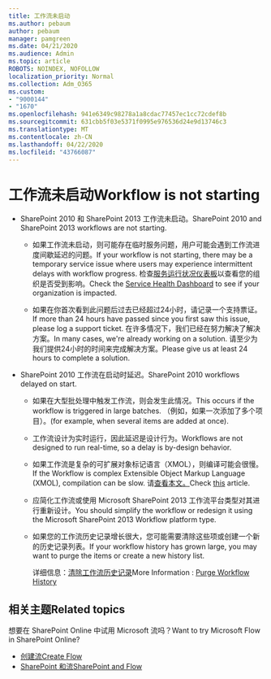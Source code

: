 ```yaml
---
title: 工作流未启动
ms.author: pebaum
author: pebaum
manager: pamgreen
ms.date: 04/21/2020
ms.audience: Admin
ms.topic: article
ROBOTS: NOINDEX, NOFOLLOW
localization_priority: Normal
ms.collection: Adm_O365
ms.custom:
- "9000144"
- "1670"
ms.openlocfilehash: 941e6349c98278a1a8cdac77457ec1cc72cdef8b
ms.sourcegitcommit: 631cbb5f03e5371f0995e976536d24e9d13746c3
ms.translationtype: MT
ms.contentlocale: zh-CN
ms.lasthandoff: 04/22/2020
ms.locfileid: "43766087"
---
```

# <a name="workflow-is-not-starting"></a><span data-ttu-id="40e35-102">工作流未启动</span><span class="sxs-lookup"><span data-stu-id="40e35-102">Workflow is not starting</span></span>

- <span data-ttu-id="40e35-103">SharePoint 2010 和 SharePoint 2013 工作流未启动。</span><span class="sxs-lookup"><span data-stu-id="40e35-103">SharePoint 2010 and SharePoint 2013 workflows are not starting.</span></span>

    - <span data-ttu-id="40e35-104">如果工作流未启动，则可能存在临时服务问题，用户可能会遇到工作流进度间歇延迟的问题。</span><span class="sxs-lookup"><span data-stu-id="40e35-104">If your workflow is not starting, there may be a temporary service issue where users may experience intermittent delays with workflow progress.</span></span> <span data-ttu-id="40e35-105">检查[服务运行状况仪表板](https:/admin.microsoft.com/AdminPortal/Home#/servicehealth)以查看您的组织是否受到影响。</span><span class="sxs-lookup"><span data-stu-id="40e35-105">Check the [Service Health Dashboard](https:/admin.microsoft.com/AdminPortal/Home#/servicehealth) to see if your organization is impacted.</span></span>

    - <span data-ttu-id="40e35-106">如果在你首次看到此问题后过去已经超过24小时，请记录一个支持票证。</span><span class="sxs-lookup"><span data-stu-id="40e35-106">If more than 24 hours have passed since you first saw this issue, please log a support ticket.</span></span> <span data-ttu-id="40e35-107">在许多情况下，我们已经在努力解决了解决方案。</span><span class="sxs-lookup"><span data-stu-id="40e35-107">In many cases, we're already working on a solution.</span></span> <span data-ttu-id="40e35-108">请至少为我们提供24小时的时间来完成解决方案。</span><span class="sxs-lookup"><span data-stu-id="40e35-108">Please give us at least 24 hours to complete a solution.</span></span>

- <span data-ttu-id="40e35-109">SharePoint 2010 工作流在启动时延迟。</span><span class="sxs-lookup"><span data-stu-id="40e35-109">SharePoint 2010 workflows delayed on start.</span></span>

    - <span data-ttu-id="40e35-110">如果在大型批处理中触发工作流，则会发生此情况。</span><span class="sxs-lookup"><span data-stu-id="40e35-110">This occurs if the workflow is triggered in large batches.</span></span> <span data-ttu-id="40e35-111">（例如，如果一次添加了多个项目）。</span><span class="sxs-lookup"><span data-stu-id="40e35-111">(for example, when several items are added at once).</span></span>

    - <span data-ttu-id="40e35-112">工作流设计为实时运行，因此延迟是设计行为。</span><span class="sxs-lookup"><span data-stu-id="40e35-112">Workflows are not designed to run real-time, so a delay is by-design behavior.</span></span>

   -  <span data-ttu-id="40e35-113">如果工作流是复杂的可扩展对象标记语言（XMOL），则编译可能会很慢。</span><span class="sxs-lookup"><span data-stu-id="40e35-113">If the Workflow is complex Extensible Object Markup Language (XMOL), compilation can be slow.</span></span> <span data-ttu-id="40e35-114">请[查看本文。](https://support.microsoft.com//kb/3043697)</span><span class="sxs-lookup"><span data-stu-id="40e35-114">Check [this](https://support.microsoft.com//kb/3043697) article.</span></span>

    - <span data-ttu-id="40e35-115">应简化工作流或使用 Microsoft SharePoint 2013 工作流平台类型对其进行重新设计。</span><span class="sxs-lookup"><span data-stu-id="40e35-115">You should simplify the workflow or redesign it using the Microsoft SharePoint 2013 Workflow platform type.</span></span>

    - <span data-ttu-id="40e35-116">如果您的工作流历史记录增长很大，您可能需要清除这些项或创建一个新的历史记录列表。</span><span class="sxs-lookup"><span data-stu-id="40e35-116">If your workflow history has grown large, you may want to purge the items or create a new history list.</span></span>

        <span data-ttu-id="40e35-117">详细信息：[清除工作流历史记录](https://blogs.technet.microsoft.com/marj/2015/08/07/sharepoint-2010-workflows-best-practice-purge-workflow-history-list-items/)</span><span class="sxs-lookup"><span data-stu-id="40e35-117">More Information : [Purge Workflow History](https://blogs.technet.microsoft.com/marj/2015/08/07/sharepoint-2010-workflows-best-practice-purge-workflow-history-list-items/)</span></span>


## <a name="related-topics"></a><span data-ttu-id="40e35-118">相关主题</span><span class="sxs-lookup"><span data-stu-id="40e35-118">Related topics</span></span>
<span data-ttu-id="40e35-119">想要在 SharePoint Online 中试用 Microsoft 流吗？</span><span class="sxs-lookup"><span data-stu-id="40e35-119">Want to try Microsoft Flow in SharePoint Online?</span></span>
- [<span data-ttu-id="40e35-120">创建流</span><span class="sxs-lookup"><span data-stu-id="40e35-120">Create Flow</span></span>](https://support.office.com/article/Create-a-flow-for-a-list-or-library-in-SharePoint-Online-or-OneDrive-for-Business-a9c3e03b-0654-46af-a254-20252e580d01) 
- [<span data-ttu-id="40e35-121">SharePoint 和流</span><span class="sxs-lookup"><span data-stu-id="40e35-121">SharePoint and Flow</span></span>](https://flow.microsoft.com/blog/sharepoint-and-flow/) 


